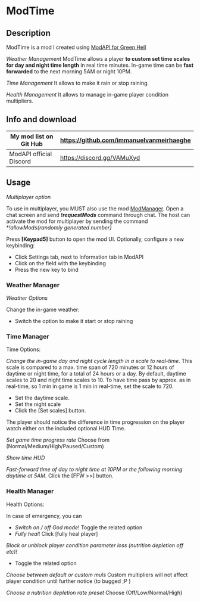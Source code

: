 # ModTime

## Description

ModTime is a mod I created using [ModAPI for Green Hell](https://modapi.survivetheforest.net/mods/game/GH/) 

_Weather Management_
ModTime allows a player **to custom set time scales for day and night time length** in real time minutes. In-game time can be **fast forwarded** to the next morning 5AM or night 10PM. 

_Time Management_
It allows to make it rain or stop raining.

_Health Management_
It allows to manage in-game player condition multipliers.

## Info and download

|My mod list on Git Hub | https://github.com/immanuelvanmeirhaeghe|
|--|--|
|ModAPI official Discord | https://discord.gg/VAMuXyd |

## Usage

_Multiplayer option_

To use in multiplayer, you MUST also use the mod [ModManager](https://dev.azure.com/dragonlegion/ModManager).
Open a chat screen and send **_!requestMods_** command through chat.
The host can activate the mod for multiplayer by sending the command **_!allowMods{randomly generated number}_*

Press **[Keypad5]** button to open the mod UI. Optionally, configure a new keybinding:
- Click Settings tab, next to Information tab in ModAPI
- Click on the field with the keybinding
- Press the new key to bind

### Weather Manager
_Weather Options_

Change the in-game weather:
- Switch the option to make it start or stop raining

### Time Manager
Time Options:

_Change the in-game day and night cycle length in a scale to real-time._
This scale is compared to a max. time span of 720 minutes or 12 hours of daytime or night time, for a total of 24 hours or a day. By default, daytime scales to 20 and night time scales to 10. To have time pass by approx. as in real-time, so 1 min in game is 1 min in real-time, set the scale to 720.

- Set the daytime scale.
- Set the night scale
- Click the [Set scales] button.

The player should notice the difference in time progression on the player watch either on the included optional HUD Time.

_Set game time progress rate_
Choose from (Normal/Medium/High/Paused/Custom)

_Show time HUD_

_Fast-forward time of day to night time at 10PM or the following morning daytime at 5AM._
Click the [FFW >>] button.

### Health Manager
Health Options:

In case of emergency, you can
- _Switch on / off God mode_! Toggle the related option
- _Fully heal_! Click [fully heal player]

_Block or unblock player condition parameter loss (nutrition depletion off etc)!_ 
- Toggle the related option

_Choose between default or custom muls_
Custom multipliers will not affect player condition until further notice (to bugged ;P )

_Choose a nutrition depletion rate preset_
Choose (Off/Low/Normal/High)
